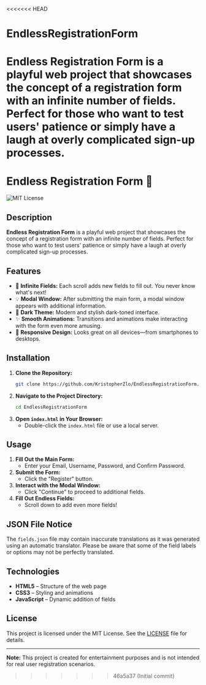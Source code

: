 <<<<<<< HEAD
# EndlessRegistrationForm
Endless Registration Form is a playful web project that showcases the concept of a registration form with an infinite number of fields. Perfect for those who want to test users' patience or simply have a laugh at overly complicated sign-up processes.
=======
# Endless Registration Form 🚀

![MIT License](https://img.shields.io/badge/License-MIT-blue.svg)

## Description

**Endless Registration Form** is a playful web project that showcases the concept of a registration form with an infinite number of fields. Perfect for those who want to test users' patience or simply have a laugh at overly complicated sign-up processes.

## Features

- 🎉 **Infinite Fields:** Each scroll adds new fields to fill out. You never know what's next!
- 💡 **Modal Window:** After submitting the main form, a modal window appears with additional information.
- 🌙 **Dark Theme:** Modern and stylish dark-toned interface.
- ✨ **Smooth Animations:** Transitions and animations make interacting with the form even more amusing.
- 📱 **Responsive Design:** Looks great on all devices—from smartphones to desktops.

## Installation

1. **Clone the Repository:**
   ```bash
   git clone https://github.com/KristopherZlo/EndlessRegistrationForm.git
   ```
2. **Navigate to the Project Directory:**
   ```bash
   cd EndlessRegistrationForm
   ```
3. **Open `index.html` in Your Browser:**
   - Double-click the `index.html` file or use a local server.

## Usage

1. **Fill Out the Main Form:**
   - Enter your Email, Username, Password, and Confirm Password.
2. **Submit the Form:**
   - Click the "Register" button.
3. **Interact with the Modal Window:**
   - Click "Continue" to proceed to additional fields.
4. **Fill Out Endless Fields:**
   - Scroll down to add even more fields!

## JSON File Notice

The `fields.json` file may contain inaccurate translations as it was generated using an automatic translator. Please be aware that some of the field labels or options may not be perfectly translated.

## Technologies

- **HTML5** – Structure of the web page
- **CSS3** – Styling and animations
- **JavaScript** – Dynamic addition of fields

## License

This project is licensed under the MIT License. See the [LICENSE](LICENSE) file for details.

---

**Note:** This project is created for entertainment purposes and is not intended for real user registration scenarios.
>>>>>>> 46a5a37 (Initial commit)
